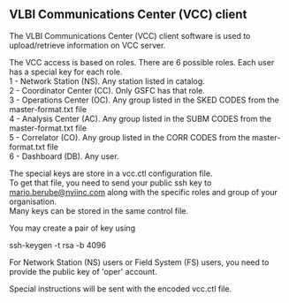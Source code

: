 
VLBI Communications Center (VCC) client
---------------------------------------

The VLBI Communications Center (VCC) client software is used to upload/retrieve information on VCC server.


The VCC access is based on roles. There are 6 possible roles. Each user has a special key for each role.<br>
1 - Network Station (NS).    Any station listed in catalog.<br>
2 - Coordinator Center (CC). Only GSFC has that role.<br>
3 - Operations Center (OC).  Any group listed in the SKED CODES from the master-format.txt file<br>
4 - Analysis Center (AC).    Any group listed in the SUBM CODES from the master-format.txt file<br>
5 - Correlator (CO).         Any group listed in the CORR CODES from the master-format.txt file<br>
6 - Dashboard (DB).          Any user.<br>

The special keys are store in a vcc.ctl configuration file.<br>
To get that file, you need to send your public ssh key to mario.berube@nviinc.com along with the specific roles and group of your organisation.<br>
Many keys can be stored in the same control file.

You may create a pair of key using

ssh-keygen -t rsa -b 4096

For Network Station (NS) users or Field System (FS) users, you need to provide the public key of 'oper' account. 

Special instructions will be sent with the encoded vcc.ctl file.
